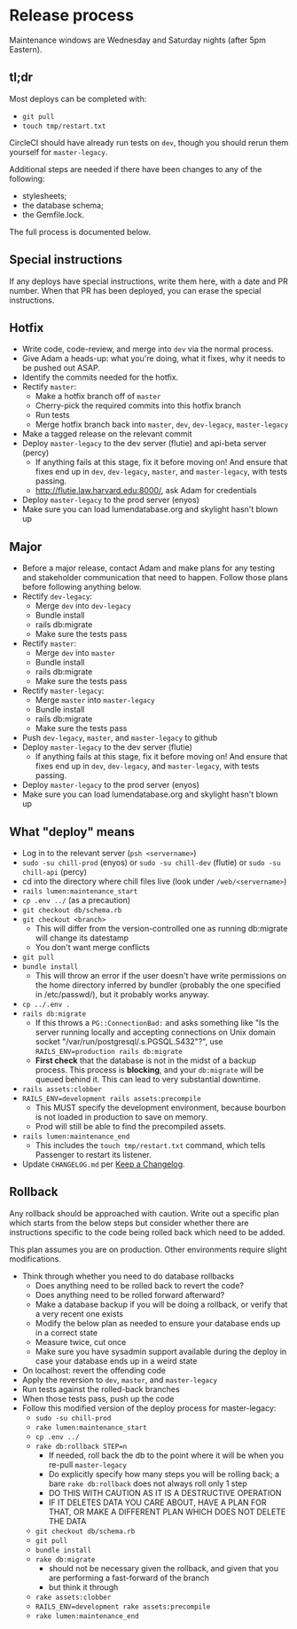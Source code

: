 # Release process

Maintenance windows are Wednesday and Saturday nights (after 5pm Eastern).

## tl;dr

Most deploys can be completed with:
* `git pull`
* `touch tmp/restart.txt`

CircleCI should have already run tests on `dev`, though you should rerun them yourself for `master-legacy`.

Additional steps are needed if there have been changes to any of the following:
* stylesheets;
* the database schema;
* the Gemfile.lock.

The full process is documented below.

## Special instructions
If any deploys have special instructions, write them here, with a date and PR number. When that PR has been deployed, you can erase the special instructions.

## Hotfix
* Write code, code-review, and merge into `dev` via the normal process.
* Give Adam a heads-up: what you're doing, what it fixes, why it needs to be pushed out ASAP.
* Identify the commits needed for the hotfix.
* Rectify `master`:
  * Make a hotfix branch off of `master`
  * Cherry-pick the required commits into this hotfix branch
  * Run tests
  * Merge hotfix branch back into `master`, `dev`, `dev-legacy`, `master-legacy`
* Make a tagged release on the relevant commit
* Deploy `master-legacy` to the dev server (flutie) and api-beta server (percy)
  * If anything fails at this stage, fix it before moving on! And ensure that fixes end up in `dev`, `dev-legacy`, `master`, and `master-legacy`, with tests passing.
  * http://flutie.law.harvard.edu:8000/, ask Adam for credentials
* Deploy `master-legacy` to the prod server (enyos)
* Make sure you can load lumendatabase.org and skylight hasn't blown up

## Major
* Before a major release, contact Adam and make plans for any testing and stakeholder communication that need to happen. Follow those plans before following anything below.
* Rectify `dev-legacy`:
  * Merge `dev` into `dev-legacy`
  * Bundle install
  * rails db:migrate
  * Make sure the tests pass
* Rectify `master`:
  * Merge `dev` into `master`
  * Bundle install
  * rails db:migrate
  * Make sure the tests pass
* Rectify `master-legacy`:
  * Merge `master` into `master-legacy`
  * Bundle install
  * rails db:migrate
  * Make sure the tests pass
* Push `dev-legacy`, `master`, and `master-legacy` to github
* Deploy `master-legacy` to the dev server (flutie)
  * If anything fails at this stage, fix it before moving on! And ensure that fixes end up in `dev`, `dev-legacy`, and `master-legacy`, with tests passing.
* Deploy `master-legacy` to the prod server (enyos)
* Make sure you can load lumendatabase.org and skylight hasn't blown up

## What "deploy" means
* Log in to the relevant server (`psh <servername>`)
* `sudo -su chill-prod` (enyos) or `sudo -su chill-dev` (flutie) or `sudo -su chill-api` (percy)
* cd into the directory where chill files live (look under `/web/<servername>`)
* `rails lumen:maintenance_start`
* `cp .env ../` (as a precaution)
* `git checkout db/schema.rb`
* `git checkout <branch>`
  * This will differ from the version-controlled one as running db:migrate will change its datestamp
  * You don't want merge conflicts
* `git pull`
* `bundle install`
  * This will throw an error if the user doesn't have write permissions on the home directory inferred by bundler (probably the one specified in /etc/passwd/), but it probably works anyway.
* `cp ../.env .`
* `rails db:migrate`
  - If this throws a `PG::ConnectionBad:` and asks something like "Is the server running locally and accepting connections on Unix domain socket "/var/run/postgresql/.s.PGSQL.5432"?", use `RAILS_ENV=production rails db:migrate`
  - **First check** that the database is not in the midst of a backup process. This process is **blocking**, and your `db:migrate` will be queued behind it. This can lead to very substantial downtime.
* `rails assets:clobber`
* `RAILS_ENV=development rails assets:precompile`
  * This MUST specify the development environment, because bourbon is not loaded in production to save on memory.
  * Prod will still be able to find the precompiled assets.
* `rails lumen:maintenance_end`
  * This includes the `touch tmp/restart.txt` command, which tells Passenger to restart its listener.
* Update `CHANGELOG.md` per [Keep a Changelog](https://keepachangelog.com/en/1.0.0/).

## Rollback
Any rollback should be approached with caution. Write out a specific plan which starts from the below steps but consider whether there are instructions specific to the code being rolled back which need to be added.

This plan assumes you are on production. Other environments require slight modifications.

* Think through whether you need to do database rollbacks
  - Does anything need to be rolled back to revert the code?
  - Does anything need to be rolled forward afterward?
  - Make a database backup if you will be doing a rollback, or verify that a very recent one exists
  - Modify the below plan as needed to ensure your database ends up in a correct state
  - Measure twice, cut once
  - Make sure you have sysadmin support available during the deploy in case your database ends up in a weird state
* On localhost: revert the offending code
* Apply the reversion to `dev`, `master`, and `master-legacy`
* Run tests against the rolled-back branches
* When those tests pass, push up the code
* Follow this modified version of the deploy process for master-legacy:
  - `sudo -su chill-prod`
  - `rake lumen:maintenance_start`
  - `cp .env ../`
  - `rake db:rollback STEP=n`
    - If needed, roll back the db to the point where it will be when you re-pull `master-legacy`
    - Do explicitly specify how many steps you will be rolling back; a bare `rake db:rollback` does not always roll only 1 step
    - DO THIS WITH CAUTION AS IT IS A DESTRUCTIVE OPERATION
    - IF IT DELETES DATA YOU CARE ABOUT, HAVE A PLAN FOR THAT, OR MAKE A DIFFERENT PLAN WHICH DOES NOT DELETE THE DATA
  - `git checkout db/schema.rb`
  - `git pull`
  - `bundle install`
  - `rake db:migrate`
    - should not be necessary given the rollback, and given that you are performing a fast-forward of the branch
    - but think it through
  - `rake assets:clobber`
  - `RAILS_ENV=development rake assets:precompile`
  - `rake lumen:maintenance_end`
